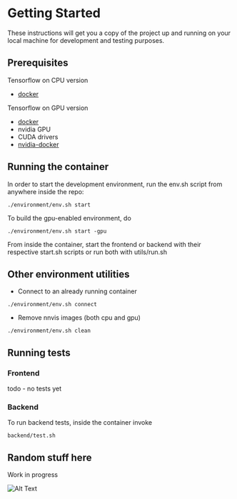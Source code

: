 # Getting Started

These instructions will get you a copy of the project up and running on your local machine for development and testing purposes.

## Prerequisites

Tensorflow on CPU version
* [docker](https://www.docker.com)

Tensorflow on GPU version
* [docker](https://www.docker.com)
* nvidia GPU
* CUDA drivers
* [nvidia-docker](https://github.com/NVIDIA/nvidia-docker)

## Running the container

In order to start the development environment, run the env.sh script from anywhere inside the repo:
```
./environment/env.sh start
```

To build the gpu-enabled environment, do

```
./environment/env.sh start -gpu
```

From inside the container, start the frontend or backend with their respective start.sh scripts or run both with utils/run.sh

## Other environment utilities

* Connect to an already running container
```
./environment/env.sh connect
```

* Remove nnvis images (both cpu and gpu)
```
./environment/env.sh clean
```

## Running tests

### Frontend

todo - no tests yet

### Backend

To run backend tests, inside the container invoke

```
backend/test.sh
```

## Random stuff here

Work in progress

![Alt Text](https://media.giphy.com/media/Jg41tM6Bk71te/giphy.gif)
